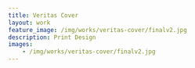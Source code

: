 ```yaml
---
title: Veritas Cover
layout: work
feature_image: /img/works/veritas-cover/finalv2.jpg
description: Print Design
images:
    - /img/works/veritas-cover/finalv2.jpg
---
```

